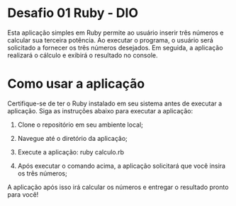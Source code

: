 # Desafio 01 Ruby - DIO

Esta aplicação simples em Ruby permite ao usuário inserir três números e calcular sua terceira potência. Ao executar o programa, o usuário será solicitado a fornecer os três números desejados. Em seguida, a aplicação realizará o cálculo e exibirá o resultado no console.

# Como usar a aplicação

Certifique-se de ter o Ruby instalado em seu sistema antes de executar a aplicação. Siga as instruções abaixo para executar a aplicação:

1. Clone o repositório em seu ambiente local;

2. Navegue até o diretório da aplicação;

3. Execute a aplicação:
 ruby calculo.rb

 4. Após executar o comando acima, a aplicação solicitará que você insira os três números;

 
 A aplicação após isso irá calcular os números e entregar o resultado pronto para você!

